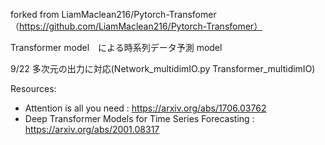 forked from LiamMaclean216/Pytorch-Transfomer（https://github.com/LiamMaclean216/Pytorch-Transfomer）

Transformer model　による時系列データ予測 model

9/22
多次元の出力に対応(Network_multidimIO.py Transformer_multidimIO)

Resources:  
* Attention is all you need : https://arxiv.org/abs/1706.03762
* Deep Transformer Models for Time Series Forecasting : https://arxiv.org/abs/2001.08317


